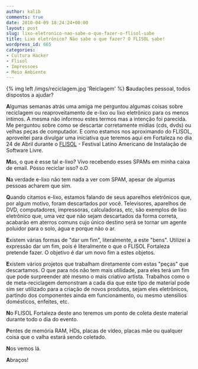 ```yaml
---
author: kalib
comments: true
date: 2010-04-09 18:24:24+00:00
layout: post
slug: lixo-eletronico-nao-sabe-o-que-fazer-o-flisol-sabe
title: Lixo eletrônico? Não sabe o que fazer? O FLISOL sabe!
wordpress_id: 665
categories:
- Cultura Hacker
- Flisol
- Impressoes
- Meio Ambiente
---
```

{% img left /imgs/reciclagem.jpg 'Reiclagem' %}
**S**audações pessoal, todos dispostos a ajudar?

**A**lgumas semanas atrás uma amiga me perguntou algumas coisas sobre reciclagem ou reaproveitamento de e-lixo ou lixo eletrônico para os menos íntimos. A mesma não informou estes termos mas a intenção foi parecida. Me perguntou sobre como se descartar corretamente mídias (cds, dvds) ou velhas peças de computador. E como estamos nos aproximando do FLISOL, aproveitei para divulgar uma iniciativa que teremos aqui em Fortaleza no dia 24 de Abril durante o [FLISOL](https://flisolceara.net) - Festival Latino Americano de Instalação de Software Livre.

**M**as, o que é esse tal e-lixo? Vivo recebendo esses SPAMs em minha caixa de email. Posso reciclar isso? o.O

**N**a verdade e-lixo não tem nada a ver com SPAM, apesar de algumas pessoas acharem que sim.

**Q**uando citamos e-lixo, estamos falando de seus aparelhos eletrônicos que, por algum motivo, foram descartados por você. Televisores, aparelhos de DVD, computadores, impressoras, calculadoras, etc, são exemplos de lixo eletrônico que, uma vez que não sejam descartados da forma correta, acabarão em aterros comuns cujo único destino será se tornar um agente poluidor para o solo, água e porque não o ar.

**E**xistem várias formas de "dar um fim", literalmente, a este "bens". Utilizei a expressão dar um fim, pois é literalmente o que o FLISOL Fortaleza pretende fazer. O objetivo é dar um novo fim a estes objetos.

**E**xistem vários projetos que trabalham diretamente com estas "peças" que descartamos. O que para nós não tem mais utilidade, para eles terá um fim que pode surpreender até mesmo o mais criativo artista. Trabalhos como o de meta-reciclagem demonstram a cada dia que este tipo de material pode sim ser utilizado para a criação de novos produtos, sejam eles eletrônicos, partindo dos componentes ainda em funcionamento, ou mesmo utensílios domésticos, enfeites, etc.

**N**o FLISOL Fortaleza deste ano teremos um ponto de coleta deste material durante todo o dia do evento.

**P**entes de memória RAM, HDs, placas de vídeo, placas mãe ou qualquer coisa que o valha estará sendo coletado.

**N**os vemos lá.

**A**braços!